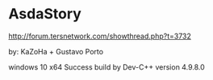 # AsdaStory
http://forum.tersnetwork.com/showthread.php?t=3732

by: KaZoHa + Gustavo Porto


windows 10 x64 Success build by Dev-C++ version 4.9.8.0
